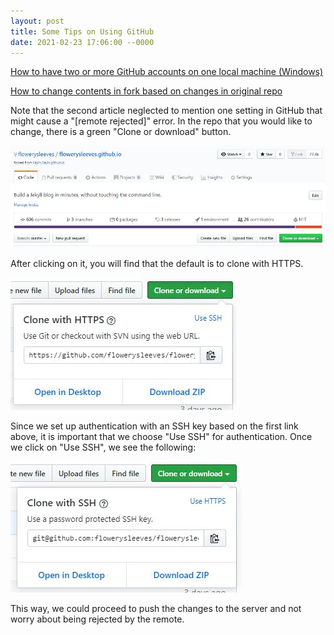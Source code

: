 ```yaml
---
layout: post
title: Some Tips on Using GitHub
date: 2021-02-23 17:06:00 --0000
---
```


[How to have two or more GitHub accounts on one local machine (Windows)](https://code.tutsplus.com/tutorials/quick-tip-how-to-work-with-github-and-multiple-accounts--net-22574)

[How to change contents in fork based on changes in original repo](https://stackoverflow.com/questions/7244321/how-do-i-update-a-github-forked-repository/7244456#7244456)

Note that the second article neglected to mention one setting in GitHub that might cause a "[remote rejected]" error. In the repo that you would like to change, there is a green "Clone or download" button.

![Clone or download button](/images/clone.jpg "Clone or download button")

After clicking on it, you will find that the default is to clone with HTTPS.

![Clone with HTTPS](/images/https.jpg "Clone with HTTPS")

Since we set up authentication with an SSH key based on the first link above, it is important that we choose "Use SSH" for authentication. Once we click on "Use SSH", we see the following:

![Clone with SSH](/images/ssh.jpg "Clone with SSH")

This way, we could proceed to push the changes to the server and not worry about being rejected by the remote.
